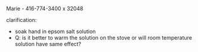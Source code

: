 Marie - 416-774-3400 x 32048

clarification:
- soak hand in epsom salt solution
- Q: is it better to warm the solution on the stove or will room temperature solution have same effect?